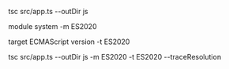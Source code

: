tsc src/app.ts --outDir js

module system
-m ES2020 

target ECMAScript version
-t ES2020

tsc src/app.ts  --outDir js -m ES2020 -t ES2020 --traceResolution